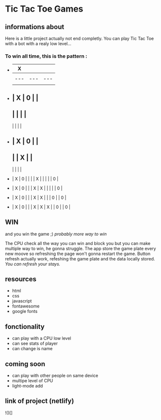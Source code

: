 # Tic Tac Toe Games

## informations about

Here is a little project actually not end completly.
You can play Tic Tac Toe with a bot with a realy low level...

### To win all time, this is the pattern :

* | X |   |   |
  |---|---|---|
  |   |   |   |
  |---|---|---|
  |   |   |   |

* | X | 0 |   |
  -------------
  |   |   |   |
  -------------
  |   |   |   |

* | X | 0 |   |
  -------------
  |   | X |   |
  -------------
  |   |   |   |

* | X | 0 |   |
  |   | X |   |
  |   |   | 0 |

* | X | 0 |   |
  | X | X |   |
  |   |   | 0 |

* | X | 0 |   |
  | X | X |   |
  | 0 |   | 0 |

* | X | 0 |   |
  | X | X | X |
  | 0 |   | 0 |

## WIN

and you win the game ;)
*probably more way to win*

The CPU check all the way you can win and block you but you can make multiple way to win, he gonna struggle.
The app store the game plate every new moove so refreshing the page won't gonna restart the game.
Button refresh actually work, refeshing the game plate and the data locally stored.
*You can refresh your stays.*

## resources

* html
* css
* javascript
* fontawesome
* google fonts

## fonctionality

* can play with a CPU low level
* can see stats of player
* can change is name

## coming soon

* can play with other people on same device
* multipe level of CPU
* light-mode add

## link of project (netlify)

!()[]
